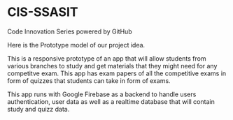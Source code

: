 # CIS-SSASIT

Code Innovation Series powered by GitHub

Here is the Prototype model of our project idea.

This is a responsive prototype of an app that will allow students from various branches to study and get materials that they might need for any competitve exam.
This app has exam papers of all the competitive exams in form of quizzes that students can take in form of exams.

This app runs with Google Firebase as a backend to handle users authentication, user data as well as a realtime database that will contain study and quizz data.
